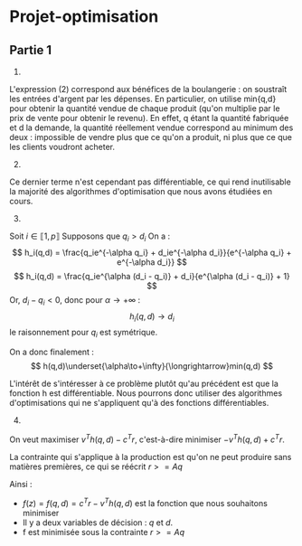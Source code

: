 # Projet-optimisation

## Partie 1

1)
L'expression (2) correspond aux bénéfices de la boulangerie : on soustraît les entrées d'argent par les dépenses. En particulier, on utilise min{q,d} pour obtenir la quantité vendue de chaque produit (qu'on multiplie par le prix de vente pour obtenir le revenu). En effet, q étant la quantité fabriquée et d la demande, la quantité réellement vendue correspond au minimum des deux : impossible de vendre plus que ce qu'on a produit, ni plus que ce que les clients voudront acheter.

2)
Ce dernier terme n'est cependant pas différentiable, ce qui rend inutilisable la majorité des algorithmes d'optimisation que nous avons étudiées en cours.

3)
Soit $i \in \llbracket 1,p \rrbracket$ Supposons que $q_i>d_i$ On a :
$$
h_i(q,d) = \frac{q_ie^{-\alpha q_i} + d_ie^{-\alpha d_i}}{e^{-\alpha q_i} + e^{-\alpha d_i}}
$$
$$
h_i(q,d) = \frac{q_ie^{\alpha (d_i - q_i)} + d_i}{e^{\alpha (d_i - q_i)} + 1}
$$
Or, $d_i - q_i < 0$, donc pour $\alpha \longrightarrow +\infty$ :
$$
h_i(q,d) \longrightarrow d_i
$$
le raisonnement pour $q_i$ est symétrique.

On a donc finalement :
$$
h(q,d)\underset{\alpha\to+\infty}{\longrightarrow}min(q,d)
$$

L'intérêt de s'intéresser à ce problème plutôt qu'au précédent est que la fonction h est différentiable. Nous pourrons donc utiliser des algorithmes d'optimisations qui ne s'appliquent qu'à des fonctions différentiables.

4)
On veut maximiser $v^T h(q,d) - c^T r$, c'est-à-dire minimiser $-v^T h(q,d) + c^T r$.

La contrainte qui s'applique à la production est qu'on ne peut produire sans matières premières, ce qui se réécrit $r >= Aq$

Ainsi :
* $f(z) = f(q,d) = c^T r - v^T h(q,d)$ est la fonction que nous souhaitons minimiser
* Il y a deux variables de décision : $q$ et $d$.
* f est minimisée sous la contrainte $r >= Aq$